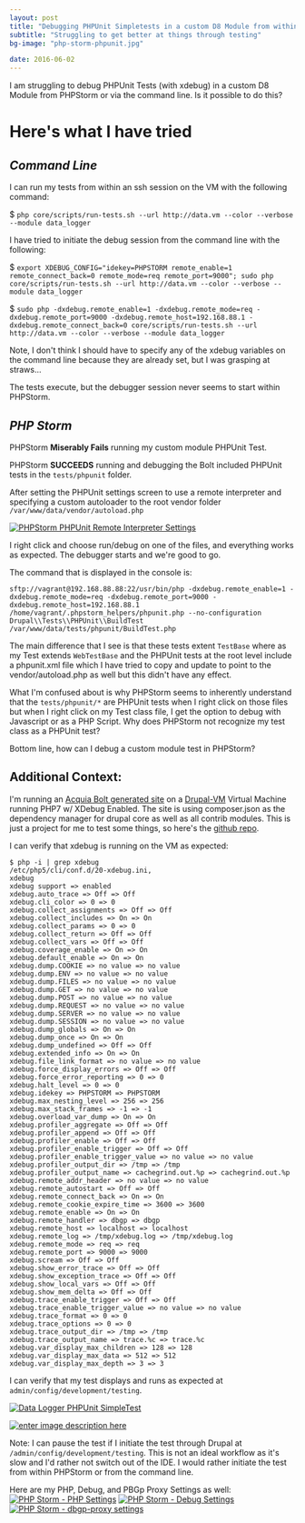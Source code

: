 ```yaml
---
layout: post
title: "Debugging PHPUnit Simpletests in a custom D8 Module from within PHPStorm"
subtitle: "Struggling to get better at things through testing"
bg-image: "php-storm-phpunit.jpg"

date: 2016-06-02
---
```


I am struggling to debug PHPUnit Tests (with xdebug) in a custom D8 Module from PHPStorm or via the command line. Is it possible to do this?


**Here's what I have tried**
========================

*Command Line*
---

I can run my tests from within an ssh session on the VM with the following command:

$ `php core/scripts/run-tests.sh --url http://data.vm --color --verbose --module data_logger`

I have tried to initiate the debug session from the command line with the following:

$ `export XDEBUG_CONFIG="idekey=PHPSTORM remote_enable=1 remote_connect_back=0 remote_mode=req remote_port=9000";
sudo php core/scripts/run-tests.sh --url http://data.vm --color --verbose --module data_logger`

$ `sudo php -dxdebug.remote_enable=1 -dxdebug.remote_mode=req -dxdebug.remote_port=9000 -dxdebug.remote_host=192.168.88.1
-dxdebug.remote_connect_back=0 core/scripts/run-tests.sh --url http://data.vm --color --verbose --module data_logger`

Note, I don't think I should have to specify any of the xdebug variables on the command line because they are already set, but I was grasping at straws...

The tests execute, but the debugger session never seems to start within PHPStorm.


*PHP Storm*
---

PHPStorm **Miserably Fails** running my custom module PHPUnit Test.

PHPStorm **SUCCEEDS** running and debugging the Bolt included PHPUnit tests in the `tests/phpunit` folder.

After setting the PHPUnit settings screen to use a remote interpreter and specifying a custom autoloader to the root vendor folder `/var/www/data/vendor/autoload.php`


[![PHPStorm PHPUnit Remote Interpreter Settings][1]][1]

I right click and choose run/debug on one of the files, and everything works as expected. The debugger starts and we're good to go.

The command that is displayed in the console is:

`sftp://vagrant@192.168.88.88:22/usr/bin/php -dxdebug.remote_enable=1 -dxdebug.remote_mode=req -dxdebug.remote_port=9000 -dxdebug.remote_host=192.168.88.1 /home/vagrant/.phpstorm_helpers/phpunit.php --no-configuration Drupal\\Tests\\PHPUnit\\BuildTest /var/www/data/tests/phpunit/BuildTest.php`

The main difference that I see is that these tests extent `TestBase` where as my Test extends `WebTestBase` and the PHPUnit tests at the root level include a phpunit.xml file which I have tried to copy and update to point to the vendor/autoload.php as well but this didn't have any effect.

What I'm confused about is why PHPStorm seems to inherently understand that the `tests/phpunit/*` are PHPUnit tests when I right click on those files but when I right click on my Test class file, I get the option to debug with Javascript or as a PHP Script. Why does PHPStorm not recognize my test class as a PHPUnit test?

Bottom line, how can I debug a custom module test in PHPStorm?



Additional Context:
---

I'm running an [Acquia Bolt generated site][2] on a [Drupal-VM][3] Virtual Machine running PHP7 w/ XDebug Enabled. The site is using composer.json as the dependency manager for drupal core as well as all contrib modules. This is just a project for me to test some things, so here's the [github repo][4].

I can verify that xdebug is running on the VM as expected:

    $ php -i | grep xdebug
    /etc/php5/cli/conf.d/20-xdebug.ini,
    xdebug
    xdebug support => enabled
    xdebug.auto_trace => Off => Off
    xdebug.cli_color => 0 => 0
    xdebug.collect_assignments => Off => Off
    xdebug.collect_includes => On => On
    xdebug.collect_params => 0 => 0
    xdebug.collect_return => Off => Off
    xdebug.collect_vars => Off => Off
    xdebug.coverage_enable => On => On
    xdebug.default_enable => On => On
    xdebug.dump.COOKIE => no value => no value
    xdebug.dump.ENV => no value => no value
    xdebug.dump.FILES => no value => no value
    xdebug.dump.GET => no value => no value
    xdebug.dump.POST => no value => no value
    xdebug.dump.REQUEST => no value => no value
    xdebug.dump.SERVER => no value => no value
    xdebug.dump.SESSION => no value => no value
    xdebug.dump_globals => On => On
    xdebug.dump_once => On => On
    xdebug.dump_undefined => Off => Off
    xdebug.extended_info => On => On
    xdebug.file_link_format => no value => no value
    xdebug.force_display_errors => Off => Off
    xdebug.force_error_reporting => 0 => 0
    xdebug.halt_level => 0 => 0
    xdebug.idekey => PHPSTORM => PHPSTORM
    xdebug.max_nesting_level => 256 => 256
    xdebug.max_stack_frames => -1 => -1
    xdebug.overload_var_dump => On => On
    xdebug.profiler_aggregate => Off => Off
    xdebug.profiler_append => Off => Off
    xdebug.profiler_enable => Off => Off
    xdebug.profiler_enable_trigger => Off => Off
    xdebug.profiler_enable_trigger_value => no value => no value
    xdebug.profiler_output_dir => /tmp => /tmp
    xdebug.profiler_output_name => cachegrind.out.%p => cachegrind.out.%p
    xdebug.remote_addr_header => no value => no value
    xdebug.remote_autostart => Off => Off
    xdebug.remote_connect_back => On => On
    xdebug.remote_cookie_expire_time => 3600 => 3600
    xdebug.remote_enable => On => On
    xdebug.remote_handler => dbgp => dbgp
    xdebug.remote_host => localhost => localhost
    xdebug.remote_log => /tmp/xdebug.log => /tmp/xdebug.log
    xdebug.remote_mode => req => req
    xdebug.remote_port => 9000 => 9000
    xdebug.scream => Off => Off
    xdebug.show_error_trace => Off => Off
    xdebug.show_exception_trace => Off => Off
    xdebug.show_local_vars => Off => Off
    xdebug.show_mem_delta => Off => Off
    xdebug.trace_enable_trigger => Off => Off
    xdebug.trace_enable_trigger_value => no value => no value
    xdebug.trace_format => 0 => 0
    xdebug.trace_options => 0 => 0
    xdebug.trace_output_dir => /tmp => /tmp
    xdebug.trace_output_name => trace.%c => trace.%c
    xdebug.var_display_max_children => 128 => 128
    xdebug.var_display_max_data => 512 => 512
    xdebug.var_display_max_depth => 3 => 3


I can verify that my test displays and runs as expected at `admin/config/development/testing`.

[![Data Logger PHPUnit SimpleTest][5]][5]

[![enter image description here][6]][6]

Note: I can pause the test if I initiate the test through Drupal at `/admin/config/development/testing`. This is not an ideal workflow as it's slow and I'd rather not switch out of the IDE. I would rather initiate the test from within PHPStorm or from the command line.

Here are my PHP, Debug, and PBGp Proxy Settings as well:
[![PHP Storm - PHP Settings][7]][7]
[![PHP Storm - Debug Settings][8]][8]
[![PHP Storm - dbgp-proxy settings][9]][9]


  [1]: http://i.stack.imgur.com/AUdnK.jpg
  [2]: https://github.com/acquia/blt
  [3]: https://github.com/geerlingguy/drupal-vm
  [4]: https://github.com/justinlevi/data
  [5]: http://i.stack.imgur.com/YTqPD.jpg
  [6]: http://i.stack.imgur.com/fnhMH.jpg
  [7]: http://i.stack.imgur.com/4qqmb.jpg
  [8]: http://i.stack.imgur.com/cxphC.jpg
  [9]: http://i.stack.imgur.com/8qxhr.jpg
